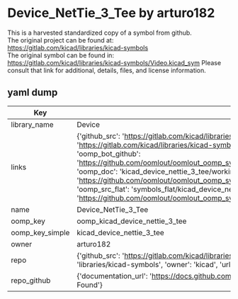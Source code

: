 # Device_NetTie_3_Tee by arturo182  
This is a harvested standardized copy of a symbol from github.  
The original project can be found at:  
https://gitlab.com/kicad/libraries/kicad-symbols  
The original symbol can be found in:
https://gitlab.com/kicad/libraries/kicad-symbols/Video.kicad_sym
Please consult that link for additional, details, files, and license information.  
## yaml dump  
| Key | Value |  
| --- | --- |  
| library_name | Device |  
| links | {'github_src': 'https://gitlab.com/kicad/libraries/kicad-symbols/Video.kicad_sym', 'github_src_repo': 'https://gitlab.com/kicad/libraries/kicad-symbols', 'oomp_bot': 'kicad_device_nettie_3_tee/working', 'oomp_bot_github': 'https://github.com/oomlout/oomlout_oomp_symbol_bot/tree/main/kicad_device_nettie_3_tee/working', 'oomp_doc': 'kicad_device_nettie_3_tee/working', 'oomp_doc_github': 'https://github.com/oomlout/oomlout_oomp_symbol_doc/tree/main/kicad_device_nettie_3_tee/working', 'oomp_src_flat': 'symbols_flat/kicad_device_nettie_3_tee/working', 'oomp_src_flat_github': 'https://github.com/oomlout/oomlout_oomp_symbol_src/tree/main/kicad_device_nettie_3_tee/working'} |  
| name | Device_NetTie_3_Tee |  
| oomp_key | oomp_kicad_device_nettie_3_tee |  
| oomp_key_simple | kicad_device_nettie_3_tee |  
| owner | arturo182 |  
| repo | {'github_src': 'https://gitlab.com/kicad/libraries/kicad-symbols/Video.kicad_sym', 'name': 'libraries/kicad-symbols', 'owner': 'kicad', 'url': 'https://gitlab.com/kicad/libraries/kicad-symbols'} |  
| repo_github | {'documentation_url': 'https://docs.github.com/rest/repos/repos#get-a-repository', 'message': 'Not Found'} |  

